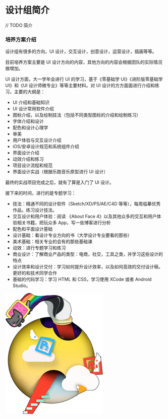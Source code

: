# 设计组简介

// TODO 简介

### 培养方案介绍

设计组有很多的方向，UI 设计，交互设计，创意设计，运营设计，插画等等。

目前培养方案主要是 UI 设计方向的内容，其他方向的内容会根据团队的实际情况做增加。

UI 设计方面，大一学年会进行 UI 的学习，基于《零基础学 UI》《进阶版零基础学 UI》和《UI 设计师微专业》等等主要材料。对 UI 设计的方方面面进行介绍和练习，主要的大纲是：

- UI 介绍和基础知识
- UI 设计常用软件介绍
- 图标介绍，以及绘制技法（包括不同类型图标的介绍和绘制练习）
- 字体介绍和设计
- 配色和设计心理学
- 审美
- 用户体验与交互设计介绍
- iOS/安卓设计规范和系统组件介绍
- 界面设计介绍
- 动效介绍和练习
- 项目设计流程和规范
- 界面设计实战（根据乐跑音乐原型进行 UI 设计）

最终的实战项目完成之后，就有了算是入门了 UI 设计。

接下来的时间，进行的是专题学习：

- 技法：精通不同的设计软件（Sketch/XD/PS/AE/C4D 等等），每周临摹优秀作品，练习设计技法。
- 交互设计和用户体验：阅读 《About Face 4》以及其他众多的交互和用户体验相关书籍，把玩众多 App，写一些博客进行分析
- 配色和平面设计基础
- 设计基础：看设计专业方向的书（大学设计专业要看的那些）
- 美术基础：相关专业的会有的那些基础课
- 动效：进行专题学习和练习
- 商业设计：了解商业产品的类型：电商，社交，工具之类，并学习这些设计的特点
- 设计效率和设计交付：学习如何提升设计效率，以及如何高效的交付设计稿，更好的和技术同学合作
- 基础的代码学习：学习 HTML 和 CSS，学习使用 XCode 或者 Android Studio。

![logo](./design.png)
